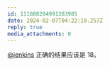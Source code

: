 ```yaml
---
id: 111888284991383985
date: 2024-02-07T04:22:19.257Z
reply: true
media_attachments: 0
---
```


[@jenkins](https://1234.as/@jenkins) 正确的结果应该是 18。

